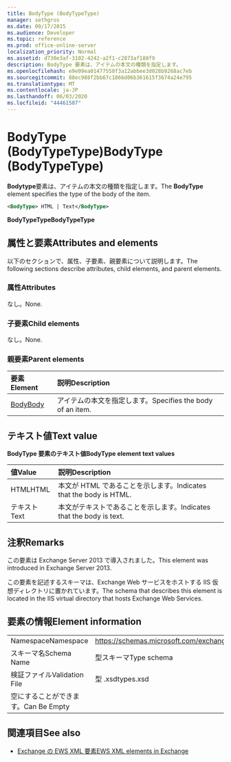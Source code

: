 ```yaml
---
title: BodyType (BodyTypeType)
manager: sethgros
ms.date: 09/17/2015
ms.audience: Developer
ms.topic: reference
ms.prod: office-online-server
localization_priority: Normal
ms.assetid: d730e3af-3102-4242-a2f1-c2873af188f9
description: BodyType 要素は、アイテムの本文の種類を指定します。
ms.openlocfilehash: e9e09ea01477558f3a12abbee3d028b9268ac7eb
ms.sourcegitcommit: 88ec988f2bb67c1866d06b361615f3674a24e795
ms.translationtype: MT
ms.contentlocale: ja-JP
ms.lasthandoff: 06/03/2020
ms.locfileid: "44461507"
---
```

# <a name="bodytype-bodytypetype"></a><span data-ttu-id="140e0-103">BodyType (BodyTypeType)</span><span class="sxs-lookup"><span data-stu-id="140e0-103">BodyType (BodyTypeType)</span></span>

<span data-ttu-id="140e0-104">**Bodytype**要素は、アイテムの本文の種類を指定します。</span><span class="sxs-lookup"><span data-stu-id="140e0-104">The **BodyType** element specifies the type of the body of the item.</span></span> 
  
```XML
<BodyType> HTML | Text</BodyType>
```

 <span data-ttu-id="140e0-105">**BodyTypeType**</span><span class="sxs-lookup"><span data-stu-id="140e0-105">**BodyTypeType**</span></span>
## <a name="attributes-and-elements"></a><span data-ttu-id="140e0-106">属性と要素</span><span class="sxs-lookup"><span data-stu-id="140e0-106">Attributes and elements</span></span>

<span data-ttu-id="140e0-107">以下のセクションで、属性、子要素、親要素について説明します。</span><span class="sxs-lookup"><span data-stu-id="140e0-107">The following sections describe attributes, child elements, and parent elements.</span></span>
  
### <a name="attributes"></a><span data-ttu-id="140e0-108">属性</span><span class="sxs-lookup"><span data-stu-id="140e0-108">Attributes</span></span>

<span data-ttu-id="140e0-109">なし。</span><span class="sxs-lookup"><span data-stu-id="140e0-109">None.</span></span>
  
### <a name="child-elements"></a><span data-ttu-id="140e0-110">子要素</span><span class="sxs-lookup"><span data-stu-id="140e0-110">Child elements</span></span>

<span data-ttu-id="140e0-111">なし。</span><span class="sxs-lookup"><span data-stu-id="140e0-111">None.</span></span>
  
### <a name="parent-elements"></a><span data-ttu-id="140e0-112">親要素</span><span class="sxs-lookup"><span data-stu-id="140e0-112">Parent elements</span></span>

|<span data-ttu-id="140e0-113">**要素**</span><span class="sxs-lookup"><span data-stu-id="140e0-113">**Element**</span></span>|<span data-ttu-id="140e0-114">**説明**</span><span class="sxs-lookup"><span data-stu-id="140e0-114">**Description**</span></span>|
|:-----|:-----|
|[<span data-ttu-id="140e0-115">Body</span><span class="sxs-lookup"><span data-stu-id="140e0-115">Body</span></span>](body.md) <br/> |<span data-ttu-id="140e0-116">アイテムの本文を指定します。</span><span class="sxs-lookup"><span data-stu-id="140e0-116">Specifies the body of an item.</span></span>  <br/> |
   
## <a name="text-value"></a><span data-ttu-id="140e0-117">テキスト値</span><span class="sxs-lookup"><span data-stu-id="140e0-117">Text value</span></span>

<span data-ttu-id="140e0-118">**BodyType 要素のテキスト値**</span><span class="sxs-lookup"><span data-stu-id="140e0-118">**BodyType element text values**</span></span>

|<span data-ttu-id="140e0-119">**値**</span><span class="sxs-lookup"><span data-stu-id="140e0-119">**Value**</span></span>|<span data-ttu-id="140e0-120">**説明**</span><span class="sxs-lookup"><span data-stu-id="140e0-120">**Description**</span></span>|
|:-----|:-----|
|<span data-ttu-id="140e0-121">HTML</span><span class="sxs-lookup"><span data-stu-id="140e0-121">HTML</span></span>  <br/> |<span data-ttu-id="140e0-122">本文が HTML であることを示します。</span><span class="sxs-lookup"><span data-stu-id="140e0-122">Indicates that the body is HTML.</span></span>  <br/> |
|<span data-ttu-id="140e0-123">テキスト</span><span class="sxs-lookup"><span data-stu-id="140e0-123">Text</span></span>  <br/> |<span data-ttu-id="140e0-124">本文がテキストであることを示します。</span><span class="sxs-lookup"><span data-stu-id="140e0-124">Indicates that the body is text.</span></span>  <br/> |
   
## <a name="remarks"></a><span data-ttu-id="140e0-125">注釈</span><span class="sxs-lookup"><span data-stu-id="140e0-125">Remarks</span></span>

<span data-ttu-id="140e0-126">この要素は Exchange Server 2013 で導入されました。</span><span class="sxs-lookup"><span data-stu-id="140e0-126">This element was introduced in Exchange Server 2013.</span></span>
  
<span data-ttu-id="140e0-127">この要素を記述するスキーマは、Exchange Web サービスをホストする IIS 仮想ディレクトリに置かれています。</span><span class="sxs-lookup"><span data-stu-id="140e0-127">The schema that describes this element is located in the IIS virtual directory that hosts Exchange Web Services.</span></span>
  
## <a name="element-information"></a><span data-ttu-id="140e0-128">要素の情報</span><span class="sxs-lookup"><span data-stu-id="140e0-128">Element information</span></span>

|||
|:-----|:-----|
|<span data-ttu-id="140e0-129">Namespace</span><span class="sxs-lookup"><span data-stu-id="140e0-129">Namespace</span></span>  <br/> |https://schemas.microsoft.com/exchange/services/2006/types  <br/> |
|<span data-ttu-id="140e0-130">スキーマ名</span><span class="sxs-lookup"><span data-stu-id="140e0-130">Schema Name</span></span>  <br/> |<span data-ttu-id="140e0-131">型スキーマ</span><span class="sxs-lookup"><span data-stu-id="140e0-131">Type schema</span></span>  <br/> |
|<span data-ttu-id="140e0-132">検証ファイル</span><span class="sxs-lookup"><span data-stu-id="140e0-132">Validation File</span></span>  <br/> |<span data-ttu-id="140e0-133">型 .xsd</span><span class="sxs-lookup"><span data-stu-id="140e0-133">types.xsd</span></span>  <br/> |
|<span data-ttu-id="140e0-134">空にすることができます。</span><span class="sxs-lookup"><span data-stu-id="140e0-134">Can Be Empty</span></span>  <br/> ||
   
## <a name="see-also"></a><span data-ttu-id="140e0-135">関連項目</span><span class="sxs-lookup"><span data-stu-id="140e0-135">See also</span></span>



- [<span data-ttu-id="140e0-136">Exchange の EWS XML 要素</span><span class="sxs-lookup"><span data-stu-id="140e0-136">EWS XML elements in Exchange</span></span>](ews-xml-elements-in-exchange.md)

